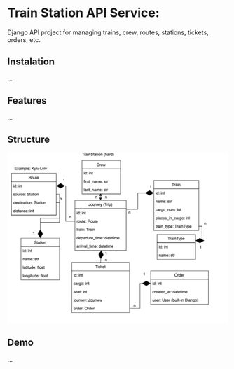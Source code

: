 # Train Station API Service:

Django API project for managing trains, crew, routes, stations, tickets, orders, etc. 

## Instalation

...


## Features

...

## Structure

![structure.png](structure.png)

## Demo

...
